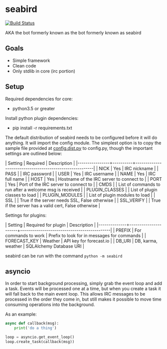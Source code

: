 # seabird

[![Build Status](https://drone.coded.io/api/badges/belak/seabird/status.svg)](https://drone.coded.io/belak/seabird)

AKA the bot formerly known as the bot formerly known as seabird

## Goals

* Simple framework
* Clean code
* Only stdlib in core (irc portion)

## Setup

Required dependencies for core:

* python3.5 or greater

Install python plugin dependencies:

* pip install -r requirements.txt

The default distribution of seabird needs to be configured before it will do
anything. It will import the config module. The simplest option is to copy the
sample file provided at [config.dist.py](config.dist.py) to config.py, though
the important settings are outlined below:

| Setting        | Required | Description                                             |
|----------------+----------+---------------------------------------------------------|
| NICK           | Yes      | IRC nickname                                            |
| PASS           |          | IRC password                                            |
| USER           | Yes      | IRC username                                            |
| NAME           | Yes      | IRC full name                                           |
| HOST           | Yes      | Hostname of the IRC server to connect to                |
| PORT           | Yes      | Port of the IRC server to connect to                    |
| CMDS           |          | List of commands to run after a welcome msg is received |
| PLUGIN_CLASSES |          | List of plugin classes to load                          |
| PLUGIN_MODULES |          | List of plugin modules to load                          |
| SSL            |          | True if the server needs SSL, False otherwise           |
| SSL_VERIFY     |          | True if the server has a valid cert, False otherwise    |

Settings for plugins:

| Setting      | Required for plugin  | Description                                 |
|--------------+----------------------+---------------------------------------------|
| PREFIX       | For commands to work | Prefix to look for in messages for commands |
| FORECAST_KEY | Weather              | API key for forecast.io                     |
| DB_URI       | DB, karma, weather   | SQLAlchemy Database URI                     |

seabird can be run with the command `python -m seabird`

## asyncio

In order to start background processing, simply grab the event loop and add a
task. Events will be processed one at a time, but when you create a task it will
fall back to the main event loop. This allows IRC messages to be processed in
the order they come in, but still makes it possible to move time consuming
operations into the background.

As an example:

``` python
async def callback(msg):
    print('do a thing')

loop = asyncio.get_event_loop()
loop.create_task(callback(msg))
```
